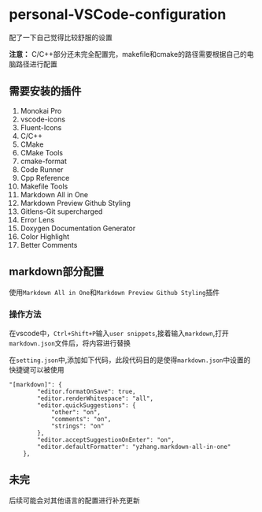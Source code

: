 # personal-VSCode-configuration
配了一下自己觉得比较舒服的设置

**注意：** C/C++部分还未完全配置完，makefile和cmake的路径需要根据自己的电脑路径进行配置

## 需要安装的插件
1. Monokai Pro
2. vscode-icons
3. Fluent-Icons
4. C/C++
5. CMake
6. CMake Tools
7. cmake-format
8. Code Runner
9.  Cpp Reference
10. Makefile Tools
11. Markdown All in One
12. Markdown Preview Github Styling
13. Gitlens-Git supercharged
14. Error Lens
15. Doxygen Documentation Generator
16. Color Highlight
17. Better Comments



## markdown部分配置
使用`Markdown All in One`和`Markdown Preview Github Styling`插件
### 操作方法
在vscode中，`Ctrl+Shift+P`输入`user snippets`,接着输入`markdown`,打开`markdown.json`文件后，将内容进行替换

在`setting.json`中,添加如下代码，此段代码目的是使得`markdown.json`中设置的快捷键可以被使用
```
"[markdown]": {
        "editor.formatOnSave": true,
        "editor.renderWhitespace": "all",
        "editor.quickSuggestions": {
            "other": "on",
            "comments": "on",
            "strings": "on"
        },
        "editor.acceptSuggestionOnEnter": "on",
        "editor.defaultFormatter": "yzhang.markdown-all-in-one"
    },
```

## 未完
后续可能会对其他语言的配置进行补充更新

